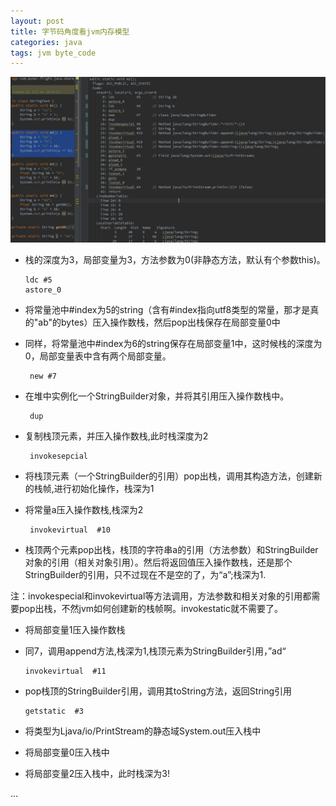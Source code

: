 ```yaml
---
layout: post
title: 字节码角度看jvm内存模型
categories: java
tags: jvm byte_code
---
```


![程序与其字节码](/images/java/jvm_example.jpg)

*   栈的深度为3，局部变量为3，方法参数为0(非静态方法，默认有个参数this)。

        ldc #5
        astore_0
*  将常量池中#index为5的string（含有#index指向utf8类型的常量，那才是真的"ab"的bytes）压入操作数栈，然后pop出栈保存在局部变量0中

*  同样，将常量池中#index为6的string保存在局部变量1中，这时候栈的深度为0，局部变量表中含有两个局部变量。

        new #7
*  在堆中实例化一个StringBuilder对象，并将其引用压入操作数栈中。

        dup
*  复制栈顶元素，并压入操作数栈,此时栈深度为2

        invokesepcial
*  将栈顶元素（一个StringBuilder的引用）pop出栈，调用其构造方法，创建新的栈帧,进行初始化操作，栈深为1

*  将常量a压入操作数栈,栈深为2

        invokevirtual  #10
*   栈顶两个元素pop出栈，栈顶的字符串a的引用（方法参数）和StringBuilder对象的引用（相关对象引用）。然后将返回值压入操作数栈，还是那个StringBuilder的引用，只不过现在不是空的了，为“a”;栈深为1.

注：invokespecial和invokevirtual等方法调用，方法参数和相关对象的引用都需要pop出栈，不然jvm如何创建新的栈帧啊。invokestatic就不需要了。

*   将局部变量1压入操作数栈

*   同7，调用append方法,栈深为1,栈顶元素为StringBuilder引用，”ad“

        invokevirtual  #11
*   pop栈顶的StringBuilder引用，调用其toString方法，返回String引用

        getstatic  #3
*   将类型为Ljava/io/PrintStream的静态域System.out压入栈中

*   将局部变量0压入栈中

*   将局部变量2压入栈中，此时栈深为3!

...
